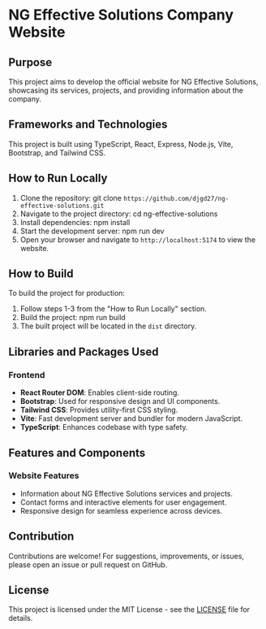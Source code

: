 # NG Effective Solutions Company Website

## Purpose

This project aims to develop the official website for NG Effective Solutions, showcasing its services, projects, and providing information about the company.

## Frameworks and Technologies

This project is built using TypeScript, React, Express, Node.js, Vite, Bootstrap, and Tailwind CSS.

## How to Run Locally

1. Clone the repository:
   git clone `https://github.com/djgd27/ng-effective-solutions.git`
2. Navigate to the project directory:
   cd ng-effective-solutions
3. Install dependencies:
   npm install
4. Start the development server:
   npm run dev
5. Open your browser and navigate to `http://localhost:5174` to view the website.

## How to Build

To build the project for production:

1. Follow steps 1-3 from the "How to Run Locally" section.
2. Build the project:
   npm run build
3. The built project will be located in the `dist` directory.

## Libraries and Packages Used

### Frontend

- **React Router DOM**: Enables client-side routing.
- **Bootstrap**: Used for responsive design and UI components.
- **Tailwind CSS**: Provides utility-first CSS styling.
- **Vite**: Fast development server and bundler for modern JavaScript.
- **TypeScript**: Enhances codebase with type safety.

## Features and Components

### Website Features

- Information about NG Effective Solutions services and projects.
- Contact forms and interactive elements for user engagement.
- Responsive design for seamless experience across devices.

## Contribution

Contributions are welcome! For suggestions, improvements, or issues, please open an issue or pull request on GitHub.

## License

This project is licensed under the MIT License - see the [LICENSE](./LICENSE) file for details.
